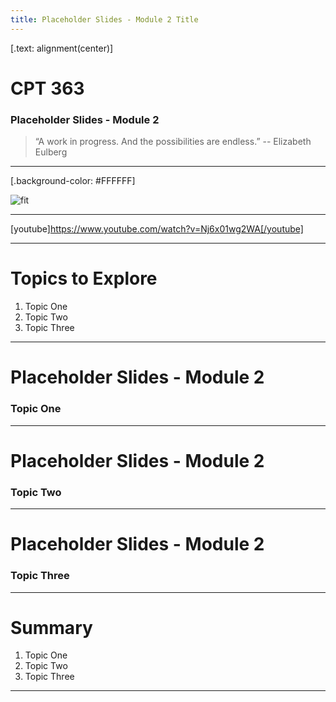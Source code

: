 ```yaml
---
title: Placeholder Slides - Module 2 Title
---
```


[.text: alignment(center)]

# CPT 363

### Placeholder Slides - Module 2

> “A work in progress. And the possibilities are endless.”
-- Elizabeth Eulberg

---

[.background-color: #FFFFFF]

![fit](https://hibbittsdesign.org/images/ux-toolkit-8-no-numbers.png "Diagram of user experience design process/techniques")

---

[youtube]https://www.youtube.com/watch?v=Nj6x01wg2WA[/youtube]

---

# Topics to Explore
1. Topic One  
2. Topic Two   
3. Topic Three  

---

# Placeholder Slides - Module 2

### Topic One

---

# Placeholder Slides - Module 2

### Topic Two

---

# Placeholder Slides - Module 2

### Topic Three

---

# Summary
1. Topic One  
2. Topic Two   
3. Topic Three  

---
